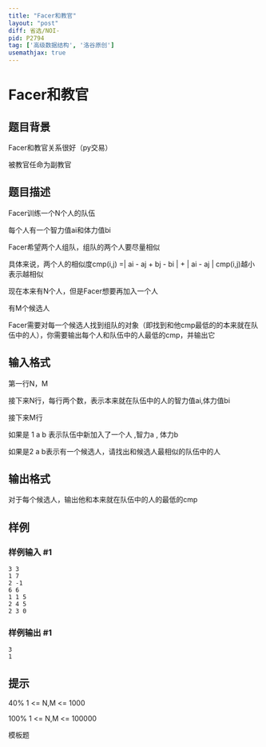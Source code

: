 ```yaml
---
title: "Facer和教官"
layout: "post"
diff: 省选/NOI-
pid: P2794
tag: ['高级数据结构', '洛谷原创']
usemathjax: true
---
```


# Facer和教官
## 题目背景

Facer和教官关系很好（py交易）

被教官任命为副教官

## 题目描述

Facer训练一个N个人的队伍

每个人有一个智力值ai和体力值bi

Facer希望两个人组队，组队的两个人要尽量相似

具体来说，两个人的相似度cmp(i,j) =| ai - aj + bj - bi | + | ai - aj |
cmp(i,j)越小表示越相似

现在本来有N个人，但是Facer想要再加入一个人

有M个候选人

Facer需要对每一个候选人找到组队的对象（即找到和他cmp最低的的本来就在队伍中的人），你需要输出每个人和队伍中的人最低的cmp，并输出它

## 输入格式

第一行N，M

接下来N行，每行两个数，表示本来就在队伍中的人的智力值ai,体力值bi

接下来M行

如果是 1 a b 表示队伍中新加入了一个人 ,智力a , 体力b

如果是2  a b表示有一个候选人，请找出和候选人最相似的队伍中的人

## 输出格式

对于每个候选人，输出他和本来就在队伍中的人的最低的cmp

## 样例

### 样例输入 #1
```
3 3
1 7
2 -1
6 6
1 1 5
2 4 5
2 3 0
```
### 样例输出 #1
```
3
1

```
## 提示

40%   1 <= N,M <= 1000

100% 1 <= N,M <= 100000

模板题


